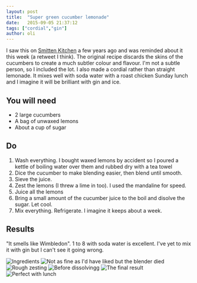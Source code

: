 ```yaml
---
layout: post
title:  "Super green cucumber lemonade"
date:   2015-09-05 21:37:12
tags: ["cordial","gin"] 
author: oli
---
```


I saw this on [Smitten Kitchen](http://smittenkitchen.com/blog/2014/09/cucumber-lemonade/) a few years ago and was reminded about it this week (a retweet I think).  The original recipe discards the skins of the cucumbers to create a much subtler colour and flavour.  I'm not a subtle person, so I included the lot.  I also made a cordial rather than straight lemonade.  It mixes well with soda water with a roast chicken Sunday lunch and I imagine it will be brilliant with gin and ice.

## You will need

* 2 large cucumbers
* A bag of unwaxed lemons
* About a cup of sugar


## Do

1. Wash everything.  I bought waxed lemons by accident so I poured a kettle of boiling water over them and rubbed dry with a tea towel
2. Dice the cucumber to make blending easier, then blend until smooth.
3. Sieve the juice.
4. Zest the lemons (I threw a lime in too).  I used the mandaline for speed.
5. Juice all the lemons
6. Bring a small amount of the cucumber juice to the boil and disolve the sugar.  Let cool.
7. Mix everything. Refrigerate.  I imagine it keeps about a week.


## Results

"It smells like Wimbledon".  1 to 8 with soda water is excellent.  I've yet to mix it with gin but I can't see it going wrong.


![Ingredients](/images/blog/cucumber-lemonade/cucumber-lemonade-1.jpg)
![Not as fine as I'd have liked but the blender died](/images/blog/cucumber-lemonade/cucumber-lemonade-2.jpg)
![Rough zesting](/images/blog/cucumber-lemonade/cucumber-lemonade-3.jpg)
![Before dissolvingg](/images/blog/cucumber-lemonade/cucumber-lemonade-4.jpg)
![The final result](/images/blog/cucumber-lemonade/cucumber-lemonade-5.jpg)
![Perfect with lunch](/images/blog/cucumber-lemonade/cucumber-lemonade-6.jpg)




